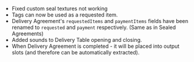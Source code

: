 - Fixed custom seal textures not working
- Tags can now be used as a requested item.
- Delivery Agreement's `requestedItems` and `paymentItems` fields have been renamed to `requested` and `payment` respectively. (Same as in Sealed Agreements)
- Added sounds to Delivery Table opening and closing.
- When Delivery Agreement is completed - it will be placed into output slots (and therefore can be automatically extracted).